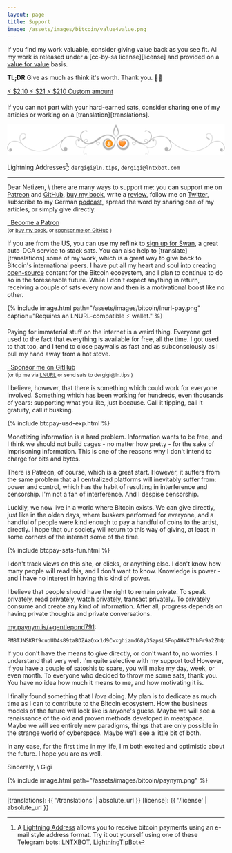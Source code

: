 ```yaml
---
layout: page
title: Support
image: /assets/images/bitcoin/value4value.png
---
```


If you find my work valuable, consider giving value back as you see fit. All my
work is released under a [cc-by-sa license][license] and provided on a
[value for value] basis.

**TL;DR** Give as much as think it's worth. Thank you. 🙏🧡

[value for value]: https://levisan.me/blog/value-for-value

<div class="action-buttons">
  <div class="button button-blue button-medium">
    <a href="https://shop.dergigi.com/api/v1/invoices?storeId=3WkiYEG5DaQv7Ak5M2UjUi1pe5FFTPyNF1yAE9CVLNJn&orderId=V4V-2&checkoutDesc=Value+for+Value%3A+Give+as+much+as+it+is+worth+to+you.&currency=USD&price=2.10">
      ⚡ $2.10
    </a>
    <a href="https://shop.dergigi.com/api/v1/invoices?storeId=3WkiYEG5DaQv7Ak5M2UjUi1pe5FFTPyNF1yAE9CVLNJn&orderId=V4V-21&checkoutDesc=Value+for+Value%3A+Give+as+much+as+it+is+worth+to+you.&currency=USD&price=21">
      ⚡ $21
    </a>
    <a href="https://shop.dergigi.com/api/v1/invoices?storeId=3WkiYEG5DaQv7Ak5M2UjUi1pe5FFTPyNF1yAE9CVLNJn&orderId=V4V-210&checkoutDesc=Value+for+Value%3A+Give+as+much+as+it+is+worth+to+you.&currency=USD&price=210">
      ⚡ $210
    </a>
    <a href="https://shop.dergigi.com/api/v1/invoices?storeId=3WkiYEG5DaQv7Ak5M2UjUi1pe5FFTPyNF1yAE9CVLNJn&orderId=V4V&checkoutDesc=Value+for+Value%3A+Give+as+much+as+it+is+worth+to+you.&currency=USD">
      Custom amount
    </a>
  </div>
</div>

If you can not part with your hard-earned sats, consider sharing one of my
articles or working on a [translation][translations].

![Bitcoin is Love](/assets/images/bitcoin/bitcoin-is-love.png)

Lightning Addresses[^ln-addr]: `dergigi@ln.tips`, `dergigi@lntxbot.com`

---

Dear Netizen, \\
there are many ways to support me: you can support me on [Patreon](https://www.patreon.com/dergigi)
and [GitHub](https://github.com/sponsors/dergigi/), [buy my book](https://amzn.to/2VXmQgp),
write a [review](https://21lessons.com/reviews), follow me on
[Twitter](https://twitter.com/dergigi), subscribe to my German
[podcast](https://anchor.fm/einundzwanzig), spread the word by sharing one of my articles, or
simply give directly.

<div class="action-buttons">
  <div class="button button-red button-large">
    <a href="https://patreon.com/dergigi"><i class="fab fa-patreon"></i> &nbsp; Become a Patron</a>
  </div>
  <small>
    (or
    <a href="https://amzn.to/2Wa4qJo">buy my book</a>, or
    <a href="https://github.com/sponsors/dergigi/">sponsor me on GitHub</a>
    )
  </small>
</div>

If you are from the US, you can use my reflink to [sign up for Swan](https://www.swanbitcoin.com/gigi),
a great auto-DCA service to stack sats.
You can also help to [translate][translations] some of my work, which is a great
way to give back to Bitcoin's international peers. I have put all my heart and soul
into creating [open-source](https://github.com/dergigi/) content for the Bitcoin
ecosystem, and I plan to continue to do so in the foreseeable future. While I
don't expect anything in return, receiving a couple of sats every now and then
is a motivational boost like no other.

{% include image.html path="/assets/images/bitcoin/lnurl-pay.png" caption="Requires an LNURL-compatible ⚡ wallet." %}

Paying for immaterial stuff on the internet is a weird thing.
Everyone got used to the fact that everything is available for free, all the
time. I got used to that too, and I tend to close paywalls as fast and as
subconsciously as I pull my hand away from a hot stove.

<div class="action-buttons">
  <div class="button button-black button-medium">
    <a href="https://github.com/sponsors/dergigi"><i class="fab fa-github"></i> &nbsp; Sponsor me on GitHub</a>
  </div>
  <small>
    (or
    tip me via
    <a href="https://next-pay-beta.vercel.app/">LNURL</a>
    or send sats to dergigi@ln.tips
    )
  </small>
</div>

I believe, however, that there is something which could work for everyone
involved. Something which has been working for hundreds, even thousands of
years: supporting what you like, just because. Call it tipping, call it
gratuity, call it busking.

{% include btcpay-usd-exp.html %}

Monetizing information is a hard problem. Information wants to be free, and I
think we should not build cages - no matter how pretty - for the sake of
imprisoning information. This is one of the reasons why I don't intend to charge
for bits and bytes.

There is Patreon, of course, which is a great start. However, it suffers from
the same problem that all centralized platforms will inevitably suffer from:
power and control, which has the habit of resulting in interference and
censorship. I'm not a fan of interference. And I despise censorship.

Luckily, we now live in a world where Bitcoin exists. We can give directly, just
like in the olden days, where buskers performed for everyone, and a handful of
people were kind enough to pay a handful of coins to the artist, directly. I
hope that our society will return to this way of giving, at least in some
corners of the internet some of the time.

{% include btcpay-sats-fun.html %}

I don't track views on this site, or clicks, or anything else. I don't know how
many people will read this, and I don't want to know.  Knowledge is power - and
I have no interest in having this kind of power.

I believe that people should have the right to remain private. To speak
privately, read privately, watch privately, transact privately. To privately
consume and create any kind of information. After all, progress depends on
having private thoughts and private conversations.

<a id="paynym"></a>

[my.paynym.is/+gentlepond791](https://my.paynym.is/+gentlepond791):

    PM8TJNSKRf9cuoUD4s89taBDZAzQxx1d9Cwxghizmd68y3SzpsL5FnpAHxX7hbFr9a2ZhQiGRkhULHBETtVa74cWoF8CojHb5WWEnftsanQc8UUB7cbn

If you don't have the means to give directly, or don't want to, no worries. I
understand that very well. I'm quite selective with my support too! However,
if you have a couple of satoshis to spare, you will make my day, week, or even
month. To everyone who decided to throw me some sats, thank you. You have no
idea how much it means to me, and how motivating it is.

I finally found something that I *love* doing. My plan is to dedicate as much
time as I can to contribute to the Bitcoin ecosystem. How the business models
of the future will look like is anyone's guess. Maybe we will see a
renaissance of the old and proven methods developed in meatspace. Maybe we
will see entirely new paradigms, things that are only possible in the strange
world of cyberspace. Maybe we'll see a little bit of both.

In any case, for the first time in my life, I'm both excited and optimistic
about the future. I hope you are as well.

Sincerely, \\
Gigi

{% include image.html path="/assets/images/bitcoin/paynym.png" %}

---

[translations]: {{ '/translations' | absolute_url }}
[license]: {{ '/license' | absolute_url }}

[^ln-addr]: A [Lightning Address](https://lightningaddress.com/) allows you to receive bitcoin payments using an e-mail style address format. Try it out yourself using one of these Telegram bots: [LNTXBOT](https://telegram.me/lntxbot), [LightningTipBot](https://t.me/LightningTipBot)
